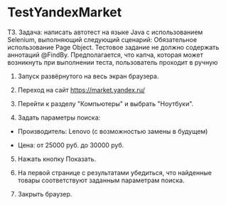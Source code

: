 # TestYandexMarket
ТЗ. Задача: написать автотест на языке Java с использованием Selenium, выполняющий следующий сценарий:
Обязательное использование Page Object.
Тестовое задание не должно содержать аннотаций @FindBy.
Предполагается, что капча, которая может возникнуть при выполнении теста, пользователь проходит в ручную
1. Запуск развёрнутого на весь экран браузера.

2. Переход на сайт https://market.yandex.ru/

3. Перейти к разделу "Компьютеры" и выбрать "Ноутбуки".

4. Задать параметры поиска:

- Производитель: Lenovo (с возможностью замены в будущем)

- Цена: от 25000 руб. до 30000 руб.

5. Нажать кнопку Показать.

6. На первой странице с результатами убедиться, что найденные товары соответствуют заданным параметрам поиска.

7. Закрыть браузер.
